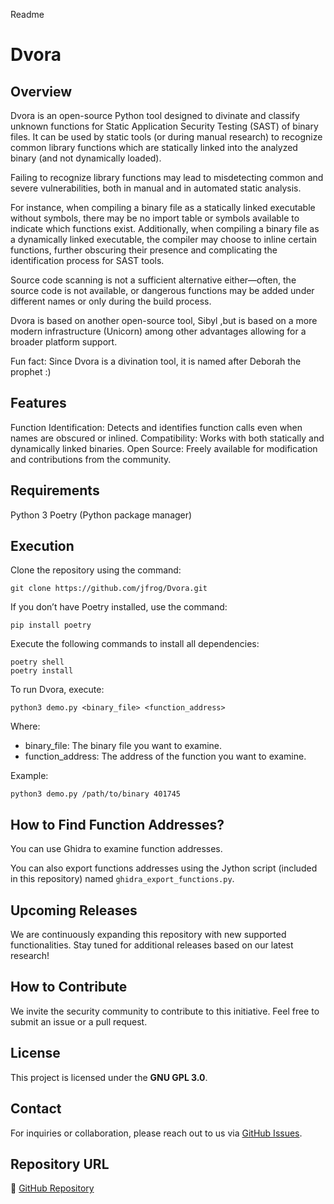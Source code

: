 Readme
# Dvora

## Overview
Dvora is an open-source Python tool designed to divinate and classify unknown functions for Static Application Security Testing (SAST) of binary files. It can be used by static tools (or during manual research) to recognize common library functions which are statically linked into the analyzed binary (and not dynamically loaded).

Failing to recognize library functions may lead to misdetecting common and severe vulnerabilities, both in manual and in automated static analysis.

For instance, when compiling a binary file as a statically linked executable without symbols, there may be no import table or symbols available to indicate which functions exist. Additionally, when compiling a binary file as a dynamically linked executable, the compiler may choose to inline certain functions, further obscuring their presence and complicating the identification process for SAST tools.

Source code scanning is not a sufficient alternative either—often, the source code is not available, or dangerous functions may be added under different names or only during the build process.

Dvora is based on another open-source tool, Sibyl ,but is based on a more modern infrastructure (Unicorn) among other advantages allowing for a broader platform support.

Fun fact: Since Dvora is a divination tool, it is named after Deborah the prophet :)

## Features
Function Identification: Detects and identifies function calls even when names are obscured or inlined.
Compatibility: Works with both statically and dynamically linked binaries.
Open Source: Freely available for modification and contributions from the community.

## Requirements
Python 3
Poetry (Python package manager)

## Execution
Clone the repository using the command:

```
git clone https://github.com/jfrog/Dvora.git
```

If you don’t have Poetry installed, use the command:
```
pip install poetry
```

Execute the following commands to install all dependencies:
```
poetry shell
poetry install
```

To run Dvora, execute:
```
python3 demo.py <binary_file> <function_address>
```

Where:
- binary_file: The binary file you want to examine.
- function_address: The address of the function you want to examine.

Example:
```
python3 demo.py /path/to/binary 401745
```

## How to Find Function Addresses?
You can use Ghidra to examine function addresses. 

You can also export functions addresses using the Jython script (included in this repository) named `ghidra_export_functions.py`.

## Upcoming Releases
We are continuously expanding this repository with new supported functionalities. Stay tuned for additional releases based on our latest research!

## How to Contribute
We invite the security community to contribute to this initiative. 
Feel free to submit an issue or a pull request. 

## License
This project is licensed under the **GNU GPL 3.0**.

## Contact
For inquiries or collaboration, please reach out to us via [GitHub Issues](https://github.com/jfrog/Dvora/issues).

## Repository URL
🔗 [GitHub Repository](https://github.com/jfrog/Dvora)

